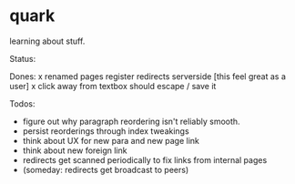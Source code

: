 quark
=====

learning about stuff.

Status: 

Dones:
 x renamed pages register redirects serverside [this feel great as a user]
 x click away from textbox should escape / save it

Todos:
 - figure out why paragraph reordering isn't reliably smooth.
 - persist reorderings through index tweakings
 - think about UX for new para and new page link
 - think about new foreign link
 - redirects get scanned periodically to fix links from internal pages
 - (someday: redirects get broadcast to peers)

